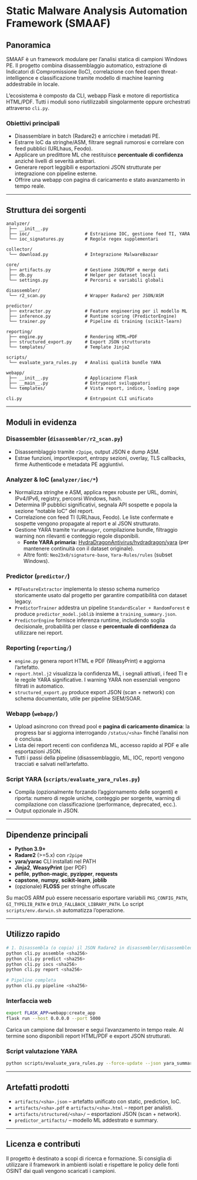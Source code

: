 # Static Malware Analysis Automation Framework (SMAAF)

## Panoramica
SMAAF è un framework modulare per l’analisi statica di campioni Windows PE. Il
progetto combina disassemblaggio automatico, estrazione di Indicatori di
Compromissione (IoC), correlazione con feed open threat-intelligence e
classificazione tramite modello di machine learning addestrabile in locale.

L’ecosistema è composto da CLI, webapp Flask e motore di reportistica
HTML/PDF. Tutti i moduli sono riutilizzabili singolarmente oppure orchestrati
attraverso `cli.py`.

### Obiettivi principali
* Disassemblare in batch (Radare2) e arricchire i metadati PE.
* Estrarre IoC da stringhe/ASM, filtrare segnali rumorosi e correlare con feed
  pubblici (URLhaus, Feodo).
* Applicare un predittore ML che restituisce **percentuale di confidenza**
  anziché livelli di severità arbitrari.
* Generare report leggibili e esportazioni JSON strutturate per integrazione
  con pipeline esterne.
* Offrire una webapp con pagina di caricamento e stato avanzamento in tempo
  reale.

---

## Struttura dei sorgenti
```
analyzer/
 ├── __init__.py
 ├── ioc/                     # Estrazione IOC, gestione feed TI, YARA
 └── ioc_signatures.py        # Regole regex supplementari

collector/
 └── download.py              # Integrazione MalwareBazaar

core/
 ├── artifacts.py             # Gestione JSON/PDF e merge dati
 ├── db.py                    # Helper per dataset locali
 └── settings.py              # Percorsi e variabili globali

disassembler/
 └── r2_scan.py               # Wrapper Radare2 per JSON/ASM

predictor/
 ├── extractor.py             # Feature engineering per il modello ML
 ├── inference.py             # Runtime scoring (PredictorEngine)
 └── trainer.py               # Pipeline di training (scikit-learn)

reporting/
 ├── engine.py                # Rendering HTML→PDF
 ├── structured_export.py     # Export JSON strutturato
 └── templates/               # Template Jinja2

scripts/
 └── evaluate_yara_rules.py   # Analisi qualità bundle YARA

webapp/
 ├── __init__.py              # Applicazione Flask
 ├── __main__.py              # Entrypoint sviluppatori
 └── templates/               # Vista report, indice, loading page

cli.py                        # Entrypoint CLI unificato
```

---

## Moduli in evidenza
### Disassembler (`disassembler/r2_scan.py`)
* Disassemblaggio tramite `r2pipe`, output JSON e dump ASM.
* Estrae funzioni, import/export, entropy sezioni, overlay, TLS callbacks,
  firme Authenticode e metadata PE aggiuntivi.

### Analyzer & IoC (`analyzer/ioc/*`)
* Normalizza stringhe e ASM, applica regex robuste per URL, domini, IPv4/IPv6,
  registry, percorsi Windows, hash.
* Determina IP pubblici significativi, segnala API sospette e popola la sezione
  “notable IoC” del report.
* Correlazione con feed TI (URLhaus, Feodo). Le liste confermate e sospette
  vengono propagate al report e al JSON strutturato.
* Gestione YARA tramite `YaraManager`, compilazione bundle, filtraggio warning
  non rilevanti e conteggio regole disponibili.
  * **Fonte YARA primaria:** [HydraDragonAntivirus/hydradragon/yara](https://github.com/HydraDragonAntivirus/HydraDragonAntivirus)
    (per mantenere continuità con il dataset originale).
  * Altre fonti: `Neo23x0/signature-base`, `Yara-Rules/rules` (subset Windows).

### Predictor (`predictor/`)
* `PEFeatureExtractor` implementa lo stesso schema numerico storicamente usato
  dal progetto per garantire compatibilità con dataset legacy.
* `PredictorTrainer` addestra un pipeline `StandardScaler + RandomForest` e
  produce `predictor_model.joblib` insieme a `training_summary.json`.
* `PredictorEngine` fornisce inferenza runtime, includendo soglia decisionale,
  probabilità per classe e **percentuale di confidenza** da utilizzare nei
  report.

### Reporting (`reporting/`)
* `engine.py` genera report HTML e PDF (WeasyPrint) e aggiorna l’artefatto.
* `report.html.j2` visualizza la confidenza ML, i segnali attivati, i feed TI e
  le regole YARA significative. I warning YARA non essenziali vengono filtrati
  in automatico.
* `structured_export.py` produce export JSON (scan + network) con schema
  documentato, utile per pipeline SIEM/SOAR.

### Webapp (`webapp/`)
* Upload asincrono con thread pool e **pagina di caricamento dinamica**: la
  progress bar si aggiorna interrogando `/status/<sha>` finché l’analisi non è
  conclusa.
* Lista dei report recenti con confidenza ML, accesso rapido al PDF e alle
  esportazioni JSON.
* Tutti i passi della pipeline (disassemblaggio, ML, IOC, report) vengono
  tracciati e salvati nell’artefatto.

### Script YARA (`scripts/evaluate_yara_rules.py`)
* Compila (opzionalmente forzando l’aggiornamento delle sorgenti) e riporta:
  numero di regole uniche, conteggio per sorgente, warning di compilazione con
  classificazione (performance, deprecated, ecc.).
* Output opzionale in JSON.

---

## Dipendenze principali
* **Python 3.9+**
* **Radare2** (>=5.x) con `r2pipe`
* **yara/yarac** CLI installati nel PATH
* **Jinja2**, **WeasyPrint** (per PDF)
* **pefile**, **python-magic**, **pyzipper**, **requests**
* **capstone**, **numpy**, **scikit-learn**, **joblib**
* (opzionale) **FLOSS** per stringhe offuscate

Su macOS ARM può essere necessario esportare variabili `PKG_CONFIG_PATH`,
`GI_TYPELIB_PATH` e `DYLD_FALLBACK_LIBRARY_PATH`. Lo script
`scripts/env.darwin.sh` automatizza l’operazione.

---

## Utilizzo rapido
```bash
# 1. Disassembla (o copia) il JSON Radare2 in disassembler/disassembled/json/<sha>.json
python cli.py assemble <sha256>
python cli.py predict <sha256>
python cli.py iocs <sha256>
python cli.py report <sha256>

# Pipeline completa
python cli.py pipeline <sha256>
```

### Interfaccia web
```bash
export FLASK_APP=webapp:create_app
flask run --host 0.0.0.0 --port 5000
```
Carica un campione dal browser e segui l’avanzamento in tempo reale. Al termine
sono disponibili report HTML/PDF e export JSON strutturati.

### Script valutazione YARA
```bash
python scripts/evaluate_yara_rules.py --force-update --json yara_summary.json
```

---

## Artefatti prodotti
* `artifacts/<sha>.json` – artefatto unificato con static, prediction, IoC.
* `artifacts/<sha>.pdf` e `artifacts/<sha>.html` – report per analisti.
* `artifacts/structured/<sha>/` – esportazioni JSON (scan + network).
* `predictor_artifacts/` – modello ML addestrato e summary.

---

## Licenza e contributi
Il progetto è destinato a scopi di ricerca e formazione. Si consiglia di
utilizzare il framework in ambienti isolati e rispettare le policy delle fonti
OSINT dai quali vengono scaricati i campioni.

